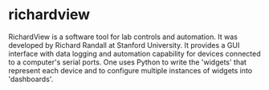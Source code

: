# richardview

RichardView is a software tool for lab controls and automation. It was developed by Richard Randall at Stanford University.
It provides a GUI interface with data logging and automation capability for devices connected to a computer's serial ports.
One uses Python to write the 'widgets' that represent each device and to configure multiple instances of widgets into 'dashboards'.

